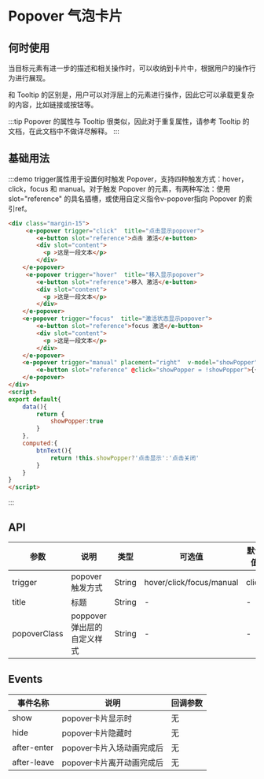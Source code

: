 # Popover 气泡卡片
## 何时使用
当目标元素有进一步的描述和相关操作时，可以收纳到卡片中，根据用户的操作行为进行展现。

和 Tooltip 的区别是，用户可以对浮层上的元素进行操作，因此它可以承载更复杂的内容，比如链接或按钮等。

:::tip
Popover 的属性与 Tooltip 很类似，因此对于重复属性，请参考 Tooltip 的文档，在此文档中不做详尽解释。
:::

## 基础用法
:::demo trigger属性用于设置何时触发 Popover，支持四种触发方式：hover，click，focus 和 manual。对于触发 Popover 的元素，有两种写法：使用 slot="reference" 的具名插槽，或使用自定义指令v-popover指向 Popover 的索引ref。
```html
<div class="margin-15">
     <e-popover trigger="click"  title="点击显示popover">
        <e-button slot="reference">点击 激活</e-button>
        <div slot="content">
          <p >这是一段文本</p>
        </div>
    </e-popover>
     <e-popover trigger="hover"  title="移入显示popover">
        <e-button slot="reference">移入 激活</e-button>
        <div slot="content">
          <p >这是一段文本</p>
        </div>
    </e-popover>
    <e-popover trigger="focus"  title="激活状态显示popover">
        <e-button slot="reference">focus 激活</e-button>
        <div slot="content">
          <p >这是一段文本</p>
        </div>
    </e-popover>
    <e-popover trigger="manual" placement="right"  v-model="showPopper" title="手动显示popover" content="这是一段文本">
        <e-button slot="reference" @click="showPopper = !showPopper">{{btnText}}</e-button>
    </e-popover>
</div>
<script>
export default{
    data(){
        return {
            showPopper:true
        }
    },
    computed:{
        btnText(){
            return !this.showPopper?'点击显示':'点击关闭'
        }
    }
}
</script>
```
:::

## API
| 参数      | 说明          | 类型      | 可选值                           | 默认值  |
|---------- |-------------- |---------- |--------------------------------  |-------- |
| trigger | popover触发方式 | String | hover/click/focus/manual | click |
| title | 标题 | String | - | - |
| popoverClass | poppover 弹出层的自定义样式 | String | - | - |

## Events
| 事件名称      | 说明          | 回调参数      |
|----------     |-------------- |---------- |
| show | popover卡片显示时 | 无|
| hide | popover卡片隐藏时 | 无|
| after-enter | popover卡片入场动画完成后 | 无|
| after-leave | popover卡片离开动画完成后 | 无|